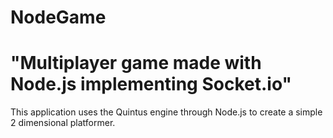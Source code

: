 # NodeGame
"Multiplayer game made with Node.js implementing Socket.io"
=================================================================

This application uses the Quintus engine through Node.js to create a simple 2 dimensional platformer.


